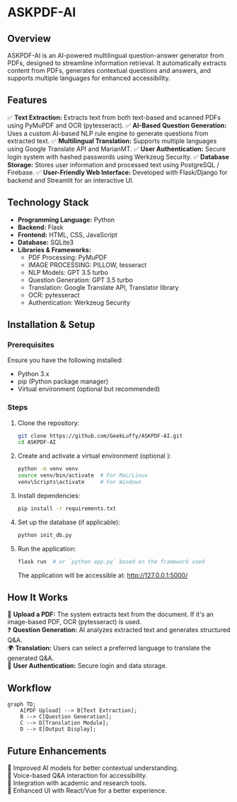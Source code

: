 # ASKPDF-AI

## Overview
ASKPDF-AI is an AI-powered multilingual question-answer generator from PDFs, designed to streamline information retrieval. It automatically extracts content from PDFs, generates contextual questions and answers, and supports multiple languages for enhanced accessibility.

## Features
✅ **Text Extraction:** Extracts text from both text-based and scanned PDFs using PyMuPDF and OCR (pytesseract).
✅ **AI-Based Question Generation:** Uses a custom AI-based NLP rule engine to generate questions from extracted text.
✅ **Multilingual Translation:** Supports multiple languages using Google Translate API and MarianMT.
✅ **User Authentication:** Secure login system with hashed passwords using Werkzeug Security.
✅ **Database Storage:** Stores user information and processed text using PostgreSQL / Firebase.
✅ **User-Friendly Web Interface:** Developed with Flask/Django for backend and Streamlit for an interactive UI.

## Technology Stack
- **Programming Language:** Python
- **Backend:** Flask
- **Frontend:** HTML, CSS, JavaScript
- **Database:** SQLite3
- **Libraries & Frameworks:**
  - PDF Processing: PyMuPDF
  - IMAGE PROCESSING: PILLOW, tesseract
  - NLP Models: GPT 3.5 turbo
  - Question Generation: GPT 3.5 turbo
  - Translation: Google Translate API, Translator library
  - OCR: pytesseract
  - Authentication: Werkzeug Security

## Installation & Setup
### Prerequisites
Ensure you have the following installed:
- Python 3.x
- pip (Python package manager)
- Virtual environment (optional but recommended)

### Steps
1. Clone the repository:
   ```sh
   git clone https://github.com/GeekLuffy/ASKPDF-AI.git
   cd ASKPDF-AI
   ```
2. Create and activate a virtual environment (optional ):
   ```sh
   python -m venv venv
   source venv/bin/activate  # For Mac/Linux
   venv\Scripts\activate     # For Windows
   ```
3. Install dependencies:
   ```sh
   pip install -r requirements.txt
   ```
4. Set up the database (if applicable):
   ```sh
   python init_db.py
   ```
5. Run the application:
   ```sh
   flask run  # or `python app.py` based on the framework used
   ```
   The application will be accessible at: http://127.0.0.1:5000/

## How It Works
📂 **Upload a PDF:** The system extracts text from the document. If it's an image-based PDF, OCR (pytesseract) is used.  
❓ **Question Generation:** AI analyzes extracted text and generates structured Q&A.  
🌍 **Translation:** Users can select a preferred language to translate the generated Q&A.  
🔐 **User Authentication:** Secure login and data storage.  

## Workflow
```mermaid
graph TD;
    A[PDF Upload] --> B[Text Extraction];
    B --> C[Question Generation];
    C --> D[Translation Module];
    D --> E[Output Display];
```

## Future Enhancements
🚀 Improved AI models for better contextual understanding.  
🚀 Voice-based Q&A interaction for accessibility.  
🚀 Integration with academic and research tools.  
🚀 Enhanced UI with React/Vue for a better experience.  
